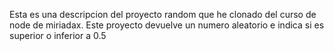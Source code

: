 Esta es una descripcion del proyecto random que he clonado del curso de node de miriadax.
Este proyecto devuelve un numero aleatorio e indica si es superior o inferior a 0.5